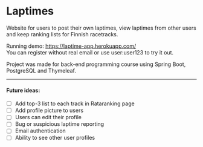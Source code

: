 # Laptimes
Website for users to post their own laptimes, view laptimes from other users and keep ranking lists for Finnish racetracks.

Running demo: https://laptime-app.herokuapp.com/  
You can register without real email or use user:user123 to try it out.

Project was made for back-end programming course using Spring Boot, PostgreSQL and Thymeleaf.

---
#### Future ideas:
- [ ] Add top-3 list to each track in Rataranking page
- [ ] Add profile picture to users
- [ ] Users can edit their profile
- [ ] Bug or suspicious laptime reporting
- [ ] Email authentication
- [ ] Ability to see other user profiles
